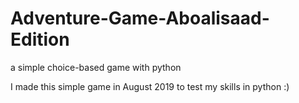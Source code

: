 # Adventure-Game-Aboalisaad-Edition
a simple choice-based game with python

I made this simple game in August 2019 to test my skills in python :)

